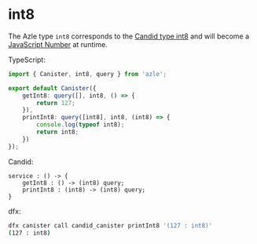 # int8

The Azle type `int8` corresponds to the [Candid type int8](https://internetcomputer.org/docs/current/references/candid-ref#type-natn-and-intn) and will become a [JavaScript Number](https://developer.mozilla.org/en-US/docs/Web/JavaScript/Reference/Global_Objects/Number) at runtime.

TypeScript:

```typescript
import { Canister, int8, query } from 'azle';

export default Canister({
    getInt8: query([], int8, () => {
        return 127;
    }),
    printInt8: query([int8], int8, (int8) => {
        console.log(typeof int8);
        return int8;
    })
});
```

Candid:

```
service : () -> {
    getInt8 : () -> (int8) query;
    printInt8 : (int8) -> (int8) query;
}
```

dfx:

```bash
dfx canister call candid_canister printInt8 '(127 : int8)'
(127 : int8)
```
